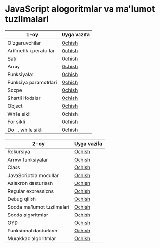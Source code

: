 # JavaScript alogoritmlar va ma'lumot tuzilmalari

| 1-oy                  | Uyga vazifa |
| - | - |
| O'zgaruvchilar        |  [Ochish](./homeworks/1.md) |
| Arifmetik operatorlar |  [Ochish](./homeworks/2.md) |
| Satr                  |  [Ochish](./homeworks/3.md) |
| Array                 |  [Ochish](./homeworks/4.md) |
| Funksiyalar           |  [Ochish](./homeworks/5.md) |
| Funksiya parametrlari |  [Ochish](./homeworks/6.md) |
| Scope                 |  [Ochish](./homeworks/7.md) |
| Shartli ifodalar      |  [Ochish](./homeworks/8.md) |
| Object                |  [Ochish](./homeworks/9.md) |
| While sikli           |  [Ochish](./homeworks/10.md) |
| For sikli             |  [Ochish](./homeworks/11.md) |
| Do ... while sikli    |  [Ochish](./homeworks/12.md) |

| 2-oy                       | Uyga vazifa |
| - | - |
| Rekursiya                  |  [Ochish](./homeworks/13.md) |
| Arrow funksiyalar          |  [Ochish](./homeworks/14.md) |
| Class                      |  [Ochish](./homeworks/15.md) |
| JavaScriptda modullar      |  [Ochish](./homeworks/16.md) |
| Asinxron dasturlash        |  [Ochish](./homeworks/17.md) |
| Regular expressions        |  [Ochish](./homeworks/18.md) |
| Debug qilish               |  [Ochish](./homeworks/19.md) |
| Sodda ma'lumot tuzilmalari |  [Ochish](./homeworks/20.md) |
| Sodda algoritmlar          |  [Ochish](./homeworks/21.md) |
| OYD                        |  [Ochish](./homeworks/22.md) |
| Funksional dasturlash      |  [Ochish](./homeworks/23.md) |
| Murakkab algoritmlar       |  [Ochish](./homeworks/24.md) |
